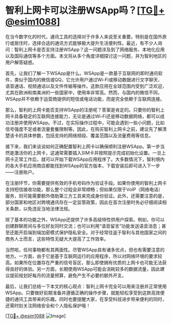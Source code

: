 # 智利上网卡可以注册WSApp吗？[[TG💪+ @esim1088](https://t.me/s/esim1088)]

在当今数字化的时代，通讯工具的选择对于许多人来说至关重要。特别是在国外旅行或居住时，选择合适的通讯方式能够极大提升生活便利性。最近，有不少人询问：智利上网卡是否支持注册WSApp？这一问题涉及到了网络服务、本地化应用以及国际通信等多个方面。本文将从多个角度详细探讨这一问题，并为智利地区的用户解答疑惑。

首先，让我们了解一下WSApp是什么。WSApp是一款基于互联网的即时通讯软件，类似于国内的微信或QQ，它允许用户通过Wi-Fi或移动数据进行文字聊天、语音通话、视频通话以及文件传输等操作。这款应用在全球范围内受到广泛欢迎，尤其在欧洲和南美洲的一些国家中，使用率非常高。然而，与国内的微信不同，WSApp并不依赖于运营商提供的短信或电话功能，而是完全依赖于互联网连接。

那么，智利的上网卡能否支持WSApp的注册呢？答案是肯定的。只要你的智利上网卡具备稳定的互联网连接能力，无论是通过Wi-Fi还是移动数据网络，都可以成功注册并使用WSApp。不过，在实际操作过程中，可能会遇到一些小问题，比如信号强度不足或者流量套餐限制等。因此，在购买智利上网卡之前，建议先了解清楚该卡的具体参数，包括支持的网络频段、覆盖范围以及流量费用等信息。

接下来，我们来谈谈如何正确配置智利上网卡以确保顺利注册WSApp。第一步当然是激活你的上网卡，这通常需要插入SIM卡并按照提示完成初始化设置。一旦上网卡正常工作后，就可以开始下载WSApp应用程序了。大多数情况下，智利境内的各大手机应用商店都能找到WSApp的官方版本，下载安装后即可进入下一步——注册账户。

在注册环节，你需要提供有效的手机号码作为验证手段。如果你使用的智利上网卡支持短信接收功能，那么整个过程会非常顺畅；但如果仅限于VoIP（网络电话）服务，则可能需要额外借助第三方工具来完成身份验证。此外，还需要注意的是，部分国家和地区对跨境通讯存在一定监管政策，因此在首次注册时务必仔细阅读相关条款，以免违反当地法律法规。

除了基本的功能之外，WSApp还提供了许多高级特性供用户探索。例如，你可以创建群聊房间与多位好友同时交流；也可以利用“语音留言”功能发送语音消息；甚至还能开启端到端加密模式保护隐私安全。对于经常往返于智利与其他国家之间的商务人士而言，这些特性无疑大大提高了工作效率。

当然啦，任何事物都有其两面性。尽管WSApp具有诸多优点，但也有需要注意的地方。一方面，由于它是基于互联网运行的应用程序，所以对网络环境的要求较高。如果所在位置存在严重的信号盲区，那么即使拥有优质的上网卡也可能无法获得良好的体验。另一方面，长期使用WSApp可能会消耗较多的数据流量，因此建议提前规划好每月的流量预算，避免产生不必要的额外开支。

最后，让我们总结一下本文的核心观点：智利上网卡完全可以用来注册并正常使用WSApp。只要做好前期准备并遵循正确的操作步骤，就能轻松享受到这款高效便捷的通讯工具带来的乐趣。同时也要提醒大家，在享受科技进步带来便利的同时，还需时刻关注网络安全和个人隐私保护哦！

[[TG💪+ @esim1088](https://t.me/s/esim1088) ![Image](https://i.postimg.cc/4NQfJmqS/Snipaste-2025-05-13-00-14-12.png)]